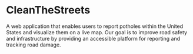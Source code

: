 # CleanTheStreets
A web application that enables users to report potholes within the United States and visualize them on a live map. Our goal is to improve road safety and infrastructure by providing an accessible platform for reporting and tracking road damage.
